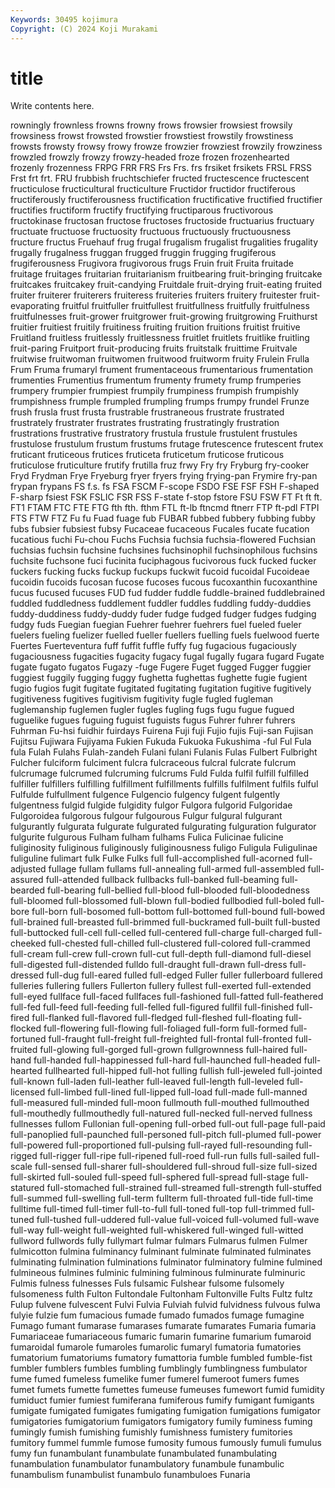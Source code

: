 ```yaml
---
Keywords: 30495 kojimura
Copyright: (C) 2024 Koji Murakami
---
```


# title

Write contents here.



rowningly frownless frowns
frowny frows frowsier frowsiest frowsily frowsiness frowst frowsted frowstier frowstiest
frowstily frowstiness frowsts frowsty frowsy frowy frowze frowzier frowziest frowzily
frowziness frowzled frowzly frowzy frowzy-headed froze frozen frozenhearted frozenly frozenness
FRPG FRR FRS Frs Frs. frs frsiket frsikets FRSL FRSS
Frst frt frt. FRU frubbish fruchtschiefer fructed fructescence fructescent fructiculose
fructicultural fructiculture Fructidor fructidor fructiferous fructiferously fructiferousness fructification fructificative fructified
fructifier fructifies fructiform fructify fructifying fructiparous fructivorous fructokinase fructosan fructose
fructoses fructoside fructuarius fructuary fructuate fructuose fructuosity fructuous fructuously fructuousness
fructure fructus Fruehauf frug frugal frugalism frugalist frugalities frugality frugally
frugalness fruggan frugged fruggin frugging frugiferous frugiferousness Frugivora frugivorous frugs
Fruin fruit Fruita fruitade fruitage fruitages fruitarian fruitarianism fruitbearing fruit-bringing
fruitcake fruitcakes fruitcakey fruit-candying Fruitdale fruit-drying fruit-eating fruited fruiter fruiterer
fruiterers fruiteress fruiteries fruiters fruitery fruitester fruit-evaporating fruitful fruitfuller fruitfullest
fruitfullness fruitfully fruitfulness fruitfulnesses fruit-grower fruitgrower fruit-growing fruitgrowing Fruithurst fruitier
fruitiest fruitily fruitiness fruiting fruition fruitions fruitist fruitive Fruitland fruitless
fruitlessly fruitlessness fruitlet fruitlets fruitlike fruitling fruit-paring Fruitport fruit-producing fruits
fruitstalk fruittime Fruitvale fruitwise fruitwoman fruitwomen fruitwood fruitworm fruity Frulein
Frulla Frum Fruma frumaryl frument frumentaceous frumentarious frumentation frumenties Frumentius
frumentum frumenty frumety frump frumperies frumpery frumpier frumpiest frumpily frumpiness
frumpish frumpishly frumpishness frumple frumpled frumpling frumps frumpy frundel Frunze
frush frusla frust frusta frustrable frustraneous frustrate frustrated frustrately frustrater
frustrates frustrating frustratingly frustration frustrations frustrative frustratory frustula frustule frustulent
frustules frustulose frustulum frustum frustums frutage frutescence frutescent frutex fruticant
fruticeous frutices fruticeta fruticetum fruticose fruticous fruticulose fruticulture frutify frutilla
fruz frwy Fry fry Fryburg fry-cooker Fryd Frydman Frye Fryeburg
fryer fryers frying frying-pan Frymire fry-pan frypan frypans FS f.s.
fs FSA FSCM F-scope FSDO FSE FSF FSH F-shaped F-sharp
fsiest FSK FSLIC FSR FSS F-state f-stop fstore FSU FSW
FT Ft ft ft. FT1 FTAM FTC FTE FTG fth
fth. fthm FTL ft-lb ftncmd ftnerr FTP ft-pdl FTPI FTS
FTW FTZ Fu fu Fuad fuage fub FUBAR fubbed fubbery
fubbing fubby fubs fubsier fubsiest fubsy Fucaceae fucaceous Fucales fucate
fucation fucatious fuchi Fu-chou Fuchs Fuchsia fuchsia fuchsia-flowered Fuchsian fuchsias
fuchsin fuchsine fuchsines fuchsinophil fuchsinophilous fuchsins fuchsite fuchsone fuci fucinita
fuciphagous fucivorous fuck fucked fucker fuckers fucking fucks fuckup fuckups
fuckwit fucoid fucoidal Fucoideae fucoidin fucoids fucosan fucose fucoses fucous
fucoxanthin fucoxanthine fucus fucused fucuses FUD fud fudder fuddle fuddle-brained
fuddlebrained fuddled fuddledness fuddlement fuddler fuddles fuddling fuddy-duddies fuddy-duddiness fuddy-duddy
fuder fudge fudged fudger fudges fudging fudgy fuds Fuegian fuegian
Fuehrer fuehrer fuehrers fuel fueled fueler fuelers fueling fuelizer fuelled
fueller fuellers fuelling fuels fuelwood fuerte Fuertes Fuerteventura fuff fuffit
fuffle fuffy fug fugacious fugaciously fugaciousness fugacities fugacity fugacy fugal
fugally fugara fugard Fugate fugate fugato fugatos Fugazy -fuge Fugere
Fuget fugged Fugger fuggier fuggiest fuggily fugging fuggy fughetta fughettas
fughette fugie fugient fugio fugios fugit fugitate fugitated fugitating fugitation
fugitive fugitively fugitiveness fugitives fugitivism fugitivity fugle fugled fugleman fuglemanship
fuglemen fugler fugles fugling fugs fugu fugue fugued fuguelike fugues
fuguing fuguist fuguists fugus Fuhrer fuhrer fuhrers Fuhrman Fu-hsi fuidhir
fuirdays Fuirena Fuji fuji Fujio fujis Fuji-san Fujisan Fujitsu Fujiwara
Fujiyama Fukien Fukuda Fukuoka Fukushima -ful Ful Fula fula Fulah
Fulahs Fulah-zandeh Fulani fulani Fulanis Fulas Fulbert Fulbright Fulcher fulciform
fulciment fulcra fulcraceous fulcral fulcrate fulcrum fulcrumage fulcrumed fulcruming fulcrums
Fuld Fulda fulfil fulfill fulfilled fulfiller fulfillers fulfilling fulfillment fulfillments
fulfills fulfilment fulfils fulful Fulfulde fulfullment fulgence Fulgencio fulgency fulgent
fulgently fulgentness fulgid fulgide fulgidity fulgor Fulgora fulgorid Fulgoridae Fulgoroidea
fulgorous fulgour fulgourous Fulgur fulgural fulgurant fulgurantly fulgurata fulgurate fulgurated
fulgurating fulguration fulgurator fulgurite fulgurous Fulham fulham fulhams Fulica Fulicinae
fulicine fuliginosity fuliginous fuliginously fuliginousness fuligo Fuligula Fuligulinae fuliguline fulimart
fulk Fulke Fulks full full-accomplished full-acorned full-adjusted fullage fullam fullams
full-annealing full-armed full-assembled full-assured full-attended fullback fullbacks full-banked full-beaming full-bearded
full-bearing full-bellied full-blood full-blooded full-bloodedness full-bloomed full-blossomed full-blown full-bodied fullbodied
full-boled full-bore full-born full-bosomed full-bottom full-bottomed full-bound full-bowed full-brained full-breasted
full-brimmed full-buckramed full-built full-busted full-buttocked full-cell full-celled full-centered full-charge full-charged
full-cheeked full-chested full-chilled full-clustered full-colored full-crammed full-cream full-crew full-crown full-cut
full-depth full-diamond full-diesel full-digested full-distended fulldo full-draught full-drawn full-dress full-dressed
full-dug full-eared fulled full-edged Fuller fuller fullerboard fullered fulleries fullering
fullers Fullerton fullery fullest full-exerted full-extended full-eyed fullface full-faced fullfaces
full-fashioned full-fatted full-feathered full-fed full-feed full-feeding full-felled full-figured fullfil full-finished
full-fired full-flanked full-flavored full-fledged full-fleshed full-floating full-flocked full-flowering full-flowing full-foliaged
full-form full-formed full-fortuned full-fraught full-freight full-freighted full-frontal full-fronted full-fruited full-glowing
full-gorged full-grown fullgrownness full-haired full-hand full-handed full-happinessed full-hard full-haunched full-headed
full-hearted fullhearted full-hipped full-hot fulling fullish full-jeweled full-jointed full-known full-laden
full-leather full-leaved full-length full-leveled full-licensed full-limbed full-lined full-lipped full-load full-made
full-manned full-measured full-minded full-moon fullmouth full-mouthed fullmouthed full-mouthedly fullmouthedly full-natured
full-necked full-nerved fullness fullnesses fullom Fullonian full-opening full-orbed full-out full-page
full-paid full-panoplied full-paunched full-personed full-pitch full-plumed full-power full-powered full-proportioned full-pulsing
full-rayed full-resounding full-rigged full-rigger full-ripe full-ripened full-roed full-run fulls full-sailed
full-scale full-sensed full-sharer full-shouldered full-shroud full-size full-sized full-skirted full-souled full-speed
full-sphered full-spread full-stage full-statured full-stomached full-strained full-streamed full-strength full-stuffed full-summed
full-swelling full-term fullterm full-throated full-tide full-time fulltime full-timed full-timer full-to-full
full-toned full-top full-trimmed full-tuned full-tushed full-uddered full-value full-voiced full-volumed full-wave
full-way full-weight full-weighted full-whiskered full-winged full-witted fullword fullwords fully fullymart
fulmar fulmars Fulmarus fulmen Fulmer fulmicotton fulmina fulminancy fulminant fulminate
fulminated fulminates fulminating fulmination fulminations fulminator fulminatory fulmine fulmined fulmineous
fulmines fulminic fulmining fulminous fulminurate fulminuric Fulmis fulness fulnesses Fuls
fulsamic Fulshear fulsome fulsomely fulsomeness fulth Fulton Fultondale Fultonham Fultonville
Fults Fultz fultz Fulup fulvene fulvescent Fulvi Fulvia Fulviah fulvid
fulvidness fulvous fulwa fulyie fulzie fum fumacious fumade fumado fumados
fumage fumagine Fumago fumant fumarase fumarases fumarate fumarates Fumaria fumaria
Fumariaceae fumariaceous fumaric fumarin fumarine fumarium fumaroid fumaroidal fumarole fumaroles
fumarolic fumaryl fumatoria fumatories fumatorium fumatoriums fumatory fumattoria fumble fumbled
fumble-fist fumbler fumblers fumbles fumbling fumblingly fumblingness fumbulator fume fumed
fumeless fumelike fumer fumerel fumeroot fumers fumes fumet fumets fumette
fumettes fumeuse fumeuses fumewort fumid fumidity fumiduct fumier fumiest fumiferana
fumiferous fumify fumigant fumigants fumigate fumigated fumigates fumigating fumigation fumigations
fumigator fumigatories fumigatorium fumigators fumigatory fumily fuminess fuming fumingly fumish
fumishing fumishly fumishness fumistery fumitories fumitory fummel fummle fumose fumosity
fumous fumously fumuli fumulus fumy fun funambulant funambulate funambulated funambulating
funambulation funambulator funambulatory funambule funambulic funambulism funambulist funambulo funambuloes Funaria
